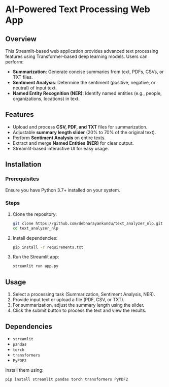 # AI-Powered Text Processing Web App

## Overview
This Streamlit-based web application provides advanced text processing features using Transformer-based deep learning models. Users can perform:
- **Summarization**: Generate concise summaries from text, PDFs, CSVs, or TXT files.
- **Sentiment Analysis**: Determine the sentiment (positive, negative, or neutral) of input text.
- **Named Entity Recognition (NER)**: Identify named entities (e.g., people, organizations, locations) in text.

## Features
- Upload and process **CSV, PDF, and TXT** files for summarization.
- Adjustable **summary length slider** (20% to 70% of the original text).
- Perform **Sentiment Analysis** on entire texts.
- Extract and merge **Named Entities (NER)** for clear output.
- Streamlit-based interactive UI for easy usage.

## Installation
### Prerequisites
Ensure you have Python 3.7+ installed on your system.

### Steps
1. Clone the repository:
   ```bash
   git clone https://github.com/debnarayankundu/text_analyzer_nlp.git
   cd text_analyzer_nlp
   ```

2. Install dependencies:
   ```bash
   pip install -r requirements.txt
   ```
3. Run the Streamlit app:
   ```bash
   streamlit run app.py
   ```

## Usage
1. Select a processing task (Summarization, Sentiment Analysis, NER).
2. Provide input text or upload a file (PDF, CSV, or TXT).
3. For summarization, adjust the summary length using the slider.
4. Click the submit button to process the text and view the results.

## Dependencies
- `streamlit`
- `pandas`
- `torch`
- `transformers`
- `PyPDF2`

Install them using:
```bash
pip install streamlit pandas torch transformers PyPDF2
```





